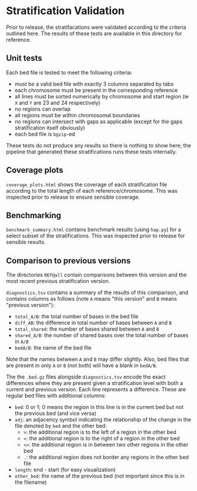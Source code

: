 # Stratification Validation

Prior to release, the stratifacations were validated according to the criteria
outlined here. The results of these tests are available in this directory for
reference.

## Unit tests

Each bed file is tested to meet the following criteria:
- must be a valid bed file with exactly 3 columns separated by tabs
- each chromosome must be present in the corresponding reference
- all lines must be sorted numerically by chromosome and start region (ie `X`
  and `Y` are 23 and 24 respectively)
- no regions can overlap
- all regions must be within chromosomal boundaries
- no regions can intersect with gaps as applicable (except for the gaps
  stratification itself obviously)
- each bed file is `bgzip`-ed

These tests do not produce any results so there is nothing to show here; the
pipeline that generated these stratifications runs these tests internally.

## Coverage plots

`coverage_plots.html` shows the coverage of each stratification file according
to the total length of each reference/chromosome. This was inspected prior to
release to ensure sensible coverage.

## Benchmarking

`benchmark_summary.html` contains benchmark results (using `hap.py`) for a
select subset of the stratifications. This was inspected prior to release for
sensible results.

## Comparison to previous versions

The directories `REF@all` contain comparisons between this version and the most
recent previous stratification version.

`diagnostics.tsv` contains a summary of the results of this comparison, and
contains columns as follows (note `A` means "this version" and `B` means
"previous version"):
- `total_A/B`: the total number of bases in the bed file
- `diff_AB`: the difference in total number of bases between `A` and `B`
- `total_shared`: the number of bases shared between `A` and `B`
- `shared_A/B`: the number of shared bases over the total number of bases in `A/B`
- `bedA/B`: the name of the bed file

Note that the names between `A` and `B` may differ slightly. Also, bed files
that are present in only `A` or `B` (not both) will have a blank in `bedA/B`.

The the `.bed.gz` files alongside `diagnostics.tsv` encode the exact differences
where they are present given a stratification level with both a current and
previous version. Each line represents a difference. These are regular bed files
with additional columns:
- `bed`: 0 or 1; 0 means the region in this line is in the current bed but not
  the previous bed (and vice versa)
- `adj`: an adjacency symbol indicating the relationship of the change in the file
  denoted by `bed` and the other bed:
  - `>`: the additional region is to the left of a region in the other bed
  - `<`: the additional region is to the right of a region in the other bed
  - `<>`: the additional region is in between two other regions in the other bed
  - `.`: the additional region does not border any regions in the other bed file
- `length`: end - start (for easy visualization)
- `other_bed`: the name of the previous bed (not important since this is in the
  filename)



